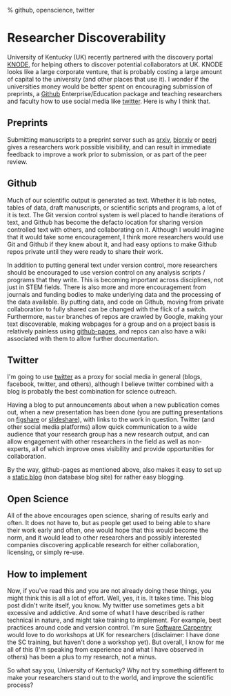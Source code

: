 % github, openscience, twitter

# Researcher Discoverability

University of Kentucky (UK) recently partnered with the discovery portal [KNODE](https://search.knodeinc.com/ukentucky/index.action), for helping others to discover potential collaborators at UK. KNODE looks like a large corporate venture, that is probably costing a large amount of capital to the university (and other places that use it). I wonder if the universities money would be better spent on encouraging submission of preprints, a [Github](https://github.com) Enterprise/Education package and teaching researchers and faculty how to use social media like [twitter](https://twitter.com). Here is why I think that.

## Preprints

Submitting manuscripts to a preprint server such as [arxiv](http://arxiv.org/), [biorxiv](http://biorxiv.org/) or [peerj](https://peerj.com/preprints/) gives a researchers work possible visibility, and can result in immediate feedback to improve a work prior to submission, or as part of the peer review.

## Github

Much of our scientific output is generated as text. Whether it is lab notes, tables of data, draft manuscripts, or scientific scripts and programs, a lot of it is text. The Git version control system is well placed to handle iterations of text, and Github has become the defacto location for sharing version controlled text with others, and collaborating on it. Although I would imagine that it would take some encouragement, I think more researchers would use Git and Github if they knew about it, and had easy options to make Github repos private until they were ready to share their work. 

In addition to putting general text under version control, more researchers should be encouraged to use version control on any analysis scripts / programs that they write. This is becoming important across disciplines, not just in STEM fields. There is also more and more encouragement from journals and funding bodies to make underlying data and the processing of the data available. By putting data, and code on Github, moving from private collaboration to fully shared can be changed with the flick of a switch. Furthermore, `master` branches of repos are crawled by Google, making your text discoverable, making webpages for a group and on a project basis is relatively painless using [github-pages](https://pages.github.com), and repos can also have a wiki associated with them to allow further documentation.

## Twitter

I'm going to use [twitter](https://twitter.com) as a proxy for social media in general (blogs, facebook, twitter, and others), although I believe twitter combined with a blog is probably the best combination for science outreach. 

Having a blog to put announcements about when a new publication comes out, when a new presentation has been done (you are putting presentations on [figshare](https://figshare.com) or [slideshare](www.slideshare.net)), with links to the work in question. Twitter (and other social media platforms) allow quick communication to a wide audience that your research group has a new research output, and can allow engagement with other researchers in the field as well as non-experts, all of which improve ones visibility and provide opportunities for collaboration.

By the way, github-pages as mentioned above, also makes it easy to set up a [static blog](http://codecondo.com/7-static-site-generators-for-building-websites-blogs/) (non database blog site) for rather easy blogging.

## Open Science

All of the above encourages open science, sharing of results early and often. It does not have to, but as people get used to being able to share their work early and often, one would hope that this would become the norm, and it would lead to other researchers and possibly interested companies discovering applicable research for either collaboration, licensing, or simply re-use.

## How to implement

Now, if you've read this and you are not already doing these things, you might think this is all a lot of effort. Well, yes, it is. It takes time. This blog post didn't write itself, you know. My twitter use sometimes gets a bit excessive and addictive. And some of what I have described is rather technical in nature, and might take training to implement. For example, best practices around code and version control. I'm sure [Software Carpentry](http://software-carpentry.org/) would love to do workshops at UK for researchers (disclaimer: I have done the SC training, but haven't done a workshop yet). But overall, I know for me all of this (I'm speaking from experience and what I have observed in others) has been a plus to my research, not a minus.

So what say you, University of Kentucky? Why not try something different to make your researchers stand out to the world, and improve the scientific process?
